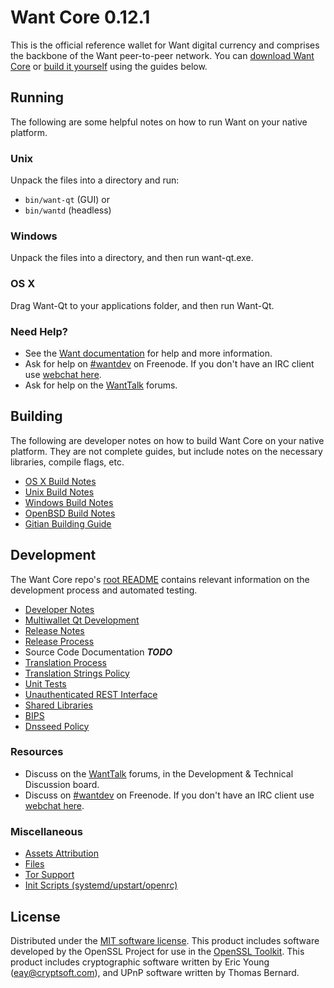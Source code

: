 Want Core 0.12.1
=====================

This is the official reference wallet for Want digital currency and comprises the backbone of the Want peer-to-peer network. You can [download Want Core](https://www.want.org/downloads/) or [build it yourself](#building) using the guides below.

Running
---------------------
The following are some helpful notes on how to run Want on your native platform.

### Unix

Unpack the files into a directory and run:

- `bin/want-qt` (GUI) or
- `bin/wantd` (headless)

### Windows

Unpack the files into a directory, and then run want-qt.exe.

### OS X

Drag Want-Qt to your applications folder, and then run Want-Qt.

### Need Help?

* See the [Want documentation](https://wantdev.atlassian.net/wiki/display/DOC)
for help and more information.
* Ask for help on [#wantdev](http://webchat.freenode.net?channels=wantdev) on Freenode. If you don't have an IRC client use [webchat here](http://webchat.freenode.net?channels=wantdev).
* Ask for help on the [WantTalk](https://wanttalk.org/) forums.

Building
---------------------
The following are developer notes on how to build Want Core on your native platform. They are not complete guides, but include notes on the necessary libraries, compile flags, etc.

- [OS X Build Notes](build-osx.md)
- [Unix Build Notes](build-unix.md)
- [Windows Build Notes](build-windows.md)
- [OpenBSD Build Notes](build-openbsd.md)
- [Gitian Building Guide](gitian-building.md)

Development
---------------------
The Want Core repo's [root README](/README.md) contains relevant information on the development process and automated testing.

- [Developer Notes](developer-notes.md)
- [Multiwallet Qt Development](multiwallet-qt.md)
- [Release Notes](release-notes.md)
- [Release Process](release-process.md)
- Source Code Documentation ***TODO***
- [Translation Process](translation_process.md)
- [Translation Strings Policy](translation_strings_policy.md)
- [Unit Tests](unit-tests.md)
- [Unauthenticated REST Interface](REST-interface.md)
- [Shared Libraries](shared-libraries.md)
- [BIPS](bips.md)
- [Dnsseed Policy](dnsseed-policy.md)

### Resources
* Discuss on the [WantTalk](https://wanttalk.org/) forums, in the Development & Technical Discussion board.
* Discuss on [#wantdev](http://webchat.freenode.net/?channels=wantdev) on Freenode. If you don't have an IRC client use [webchat here](http://webchat.freenode.net/?channels=wantdev).

### Miscellaneous
- [Assets Attribution](assets-attribution.md)
- [Files](files.md)
- [Tor Support](tor.md)
- [Init Scripts (systemd/upstart/openrc)](init.md)

License
---------------------
Distributed under the [MIT software license](http://www.opensource.org/licenses/mit-license.php).
This product includes software developed by the OpenSSL Project for use in the [OpenSSL Toolkit](https://www.openssl.org/). This product includes
cryptographic software written by Eric Young ([eay@cryptsoft.com](mailto:eay@cryptsoft.com)), and UPnP software written by Thomas Bernard.
